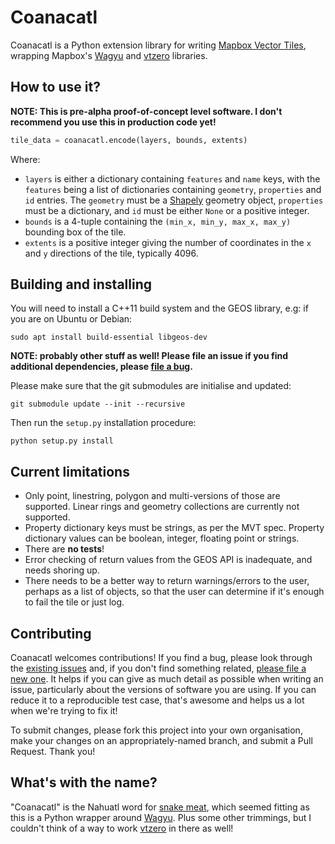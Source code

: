 # Coanacatl

Coanacatl is a Python extension library for writing [Mapbox Vector Tiles](https://www.mapbox.com/vector-tiles/specification/), wrapping Mapbox's [Wagyu](https://github.com/mapbox/wagyu) and [vtzero](https://github.com/mapbox/vtzero) libraries.

## How to use it?

**NOTE: This is pre-alpha proof-of-concept level software. I don't recommend you use this in production code yet!**

```python
tile_data = coanacatl.encode(layers, bounds, extents)
```

Where:

* `layers` is either a dictionary containing `features` and `name` keys, with the `features` being a list of dictionaries containing `geometry`, `properties` and `id` entries. The `geometry` must be a [Shapely](https://shapely.readthedocs.io/en/stable/) geometry object, `properties` must be a dictionary, and `id` must be either `None` or a positive integer.
* `bounds` is a 4-tuple containing the `(min_x, min_y, max_x, max_y)` bounding box of the tile.
* `extents` is a positive integer giving the number of coordinates in the `x` and `y` directions of the tile, typically 4096.

## Building and installing

You will need to install a C++11 build system and the GEOS library, e.g: if you are on Ubuntu or Debian:

```
sudo apt install build-essential libgeos-dev
```

**NOTE: probably other stuff as well! Please file an issue if you find additional dependencies, please [file a bug](https://github.com/tilezen/coanacatl/issues/new).**

Please make sure that the git submodules are initialise and updated:

```
git submodule update --init --recursive
```

Then run the `setup.py` installation procedure:

```
python setup.py install
```

## Current limitations

* Only point, linestring, polygon and multi-versions of those are supported. Linear rings and geometry collections are currently not supported.
* Property dictionary keys must be strings, as per the MVT spec. Property dictionary values can be boolean, integer, floating point or strings.
* There are **no tests**!
* Error checking of return values from the GEOS API is inadequate, and needs shoring up.
* There needs to be a better way to return warnings/errors to the user, perhaps as a list of objects, so that the user can determine if it's enough to fail the tile or just log.

## Contributing

Coanacatl welcomes contributions! If you find a bug, please look through the [existing issues](https://github.com/tilezen/coanacatl/issues) and, if you don't find something related, [please file a new one](https://github.com/tilezen/coanacatl/issues/new). It helps if you can give as much detail as possible when writing an issue, particularly about the versions of software you are using. If you can reduce it to a reproducible test case, that's awesome and helps us a lot when we're trying to fix it!

To submit changes, please fork this project into your own organisation, make your changes on an appropriately-named branch, and submit a Pull Request. Thank you!

## What's with the name?

"Coanacatl" is the Nahuatl word for [snake meat](https://es.wiktionary.org/wiki/coanacatl), which seemed fitting as this is a Python wrapper around [Wagyu](https://github.com/mapbox/wagyu). Plus some other trimmings, but I couldn't think of a way to work [vtzero](https://github.com/mapbox/vtzero) in there as well!
